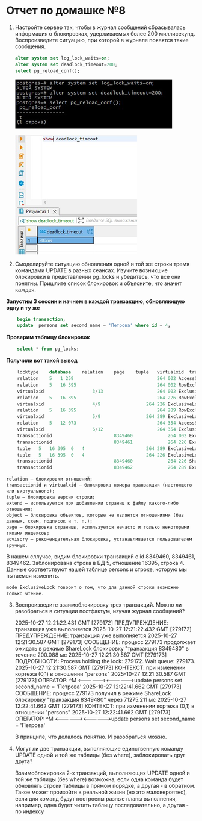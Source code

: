 # Отчет по домашке №8

1. Настройте сервер так, чтобы в журнал сообщений сбрасывалась информация о блокировках, удерживаемых более 200 миллисекунд. Воспроизведите ситуацию, при которой в журнале появятся такие сообщения.

    ```SQL
    alter system set log_lock_waits=on;
    alter system set deadlock_timeout=200;
    select pg_reload_conf();
    ```

    ![pg](/img/8/1.jpg)
    
    ![pg](/img/8/2.jpg)

2. Смоделируйте ситуацию обновления одной и той же строки тремя командами UPDATE в разных сеансах. Изучите возникшие блокировки в представлении pg_locks и убедитесь, что все они понятны. Пришлите список блокировок и объясните, что значит каждая.
    
**Запустим 3 сессии и начнем в каждой транзакцию, обновляющую одну и ту же**

```SQL
    begin transaction;
    update  persons set second_name = 'Петрова' where id = 4;
```

**Проверим таблицу блокировок**

```SQL
    select * from pg_locks;
```
    
**Получили вот такой вывод**

```SQL
    locktype	database	relation	page	tuple	virtualxid	transactionid	classid	objid	objsubid	pid	mode	granted	fastpath	waitstart
    relation	5	1 259	 	 	 	 	 	 	 	264 002	AccessShareLock	true	true	 
    relation	5	16 395	 	 	 	 	 	 	 	264 002	RowExclusiveLock	true	true	 
    virtualxid	 	 	 	 	3/13	 	 	 	 	264 002	ExclusiveLock	true	true	 
    relation	5	16 395	 	 	 	 	 	 	 	264 226	RowExclusiveLock	true	true	 
    virtualxid	 	 	 	 	4/9	 	 	 	 	264 226	ExclusiveLock	true	true	 
    relation	5	16 395	 	 	 	 	 	 	 	264 289	RowExclusiveLock	true	true	 
    virtualxid	 	 	 	 	5/9	 	 	 	 	264 289	ExclusiveLock	true	true	 
    relation	5	12 073	 	 	 	 	 	 	 	264 354	AccessShareLock	true	true	 
    virtualxid	 	 	 	 	6/12	 	 	 	 	264 354	ExclusiveLock	true	true	 
    transactionid	 	 	 	 	 	8349460	 	 	 	264 002	ExclusiveLock	true	false	 
    transactionid	 	 	 	 	 	8349461	 	 	 	264 226	ExclusiveLock	true	false	 
    tuple	5	16 395	0	4	 	 	 	 	 	264 289	ExclusiveLock	false	false	2025-10-27 10:30:00.916 +0300
    tuple	5	16 395	0	4	 	 	 	 	 	264 226	ExclusiveLock	true	false	 
    transactionid	 	 	 	 	 	8349460	 	 	 	264 226	ShareLock	false	false	2025-10-27 10:29:33.273 +0300
    transactionid	 	 	 	 	 	8349462	 	 	 	264 289	ExclusiveLock	true	false	 
```

    relation — блокировки отношений;
    transactionid и virtualxid — блокировка номера транзакции (настоящего или виртуального);
    tuple — блокировка версии строки;
    extend — используется при добавлении страниц к файлу какого-либо отношения;
    object — блокировка объектов, которые не являются отношениями (баз данных, схем, подписок и т. п.);
    page — блокировка страницы, используется нечасто и только некоторыми типами индексов;
    advisory — рекомендательная блокировка, устанавливается пользователем вручную.

В нашем сллучае, видим блокировки транзакций с id 8349460, 8349461, 8349462. Заблокирована строка в БД 5, отношение 16395, строка 4.
Данные соответствуют нашей таблице persons и строке, которую мы пытаемся изменить.

    mode ExclusiveLock говорит о том, что для данной строки возможно только чтение.


3. Воспроизведите взаимоблокировку трех транзакций. Можно ли разобраться в ситуации постфактум, изучая журнал сообщений?

    2025-10-27 12:21:22.431 GMT [279172] ПРЕДУПРЕЖДЕНИЕ:  транзакция уже выполняется
    2025-10-27 12:21:22.432 GMT [279172] ПРЕДУПРЕЖДЕНИЕ:  транзакция уже выполняется
    2025-10-27 12:21:30.587 GMT [279173] СООБЩЕНИЕ:  процесс 279173 продолжает ожидать в режиме ShareLock блокировку "транзакция 8349480" в течение 200.088 мс
    2025-10-27 12:21:30.587 GMT [279173] ПОДРОБНОСТИ:  Process holding the lock: 279172. Wait queue: 279173.
    2025-10-27 12:21:30.587 GMT [279173] КОНТЕКСТ:  при изменении кортежа (0,1) в отношении "persons"
    2025-10-27 12:21:30.587 GMT [279173] ОПЕРАТОР:  ^M
    <------><------>update  persons set second_name = 'Петрова'
    2025-10-27 12:22:41.662 GMT [279173] СООБЩЕНИЕ:  процесс 279173 получил в режиме ShareLock блокировку "транзакция 8349480" через 71275.211 мс
    2025-10-27 12:22:41.662 GMT [279173] КОНТЕКСТ:  при изменении кортежа (0,1) в отношении "persons"
    2025-10-27 12:22:41.662 GMT [279173] ОПЕРАТОР:  ^M
    <------><------>update  persons set second_name = 'Петрова'
    
    В принципе, что делалось понятно. И разобраться можно.


4. Могут ли две транзакции, выполняющие единственную команду UPDATE одной и той же таблицы (без where), заблокировать друг друга?

    Взаимоблокировка 2-х транзакций, выполняющих UPDATE одной и той же таблицы (без where) возможна, если одна команда будет обновлять строки таблицы в прямом порядке, а другая - в обратном. Такое может произойти в реальной жизни (но это маловероятно), если для команд будут построены разные планы выполнения, например, одна будет читать таблицу последовательно, а другая - по индексу